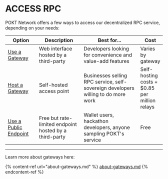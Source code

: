 # ACCESS RPC

POKT Network offers a few ways to access our decentralized RPC service, depending on your needs:

<table><thead><tr><th width="118">Option</th><th width="197">Description</th><th width="298">Best for...</th><th>Cost</th></tr></thead><tbody><tr><td><a href="find-a-gateway/">Use a Gateway</a></td><td>Web interface hosted by a third-party</td><td>Developers looking for convenience and value-add features</td><td>Varies by gateway</td></tr><tr><td><a href="../build-a-gateway/">Host a Gateway</a></td><td>Self-hosted access point</td><td>Businesses selling RPC service, self-sovereign developers willing to do more work</td><td>Self-hosting costs + $0.85 per million relays</td></tr><tr><td><a href="public-endpoints.md">Use a Public Endpoint</a></td><td>Free but rate-limited endpoint hosted by a third-party</td><td>Wallet users, hackathon developers, anyone sampling POKT's service</td><td>Free</td></tr></tbody></table>

***

Learn more about gateways here:

{% content-ref url="about-gateways.md" %}
[about-gateways.md](about-gateways.md)
{% endcontent-ref %}
